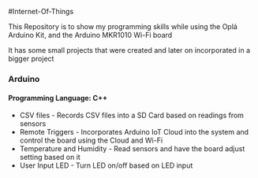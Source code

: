 #Internet-Of-Things
<p>This Repository is to show my programming skills while using the Oplá Arduino Kit, and the Arduino MKR1010 Wi-Fi board</p>
<p>It has some small projects that were created and later on incorporated in a bigger project </p>

<h3>Arduino</h3>
<h4>Programming Language: C++</h4>
<ul>
  <li>CSV files - Records CSV files into a SD Card based on readings from sensors</li>
  <li>Remote Triggers - Incorporates Arduino IoT Cloud into the system and control the board using the Cloud and Wi-Fi</li>
  <li>Temperature and Humidity - Read sensors and have the board adjust setting based on it</li>
  <li>User Input LED - Turn LED on/off based on LED input</li>
</ul>

